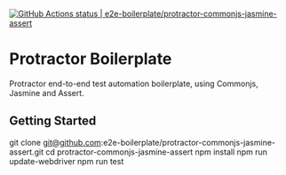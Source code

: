 [![GitHub Actions status | e2e-boilerplate/protractor-commonjs-jasmine-assert](https://github.com/e2e-boilerplate/protractor-commonjs-jasmine-assert/workflows/protractor-commonjs-jasmine-assert/badge.svg)](https://github.com/e2e-boilerplate/protractor-commonjs-jasmine-assert/actions?workflow=protractor-commonjs-jasmine-assert)

# Protractor Boilerplate

Protractor end-to-end test automation boilerplate, using Commonjs, Jasmine and Assert.

## Getting Started

git clone git@github.com:e2e-boilerplate/protractor-commonjs-jasmine-assert.git
cd protractor-commonjs-jasmine-assert
npm install
npm run update-webdriver
npm run test
